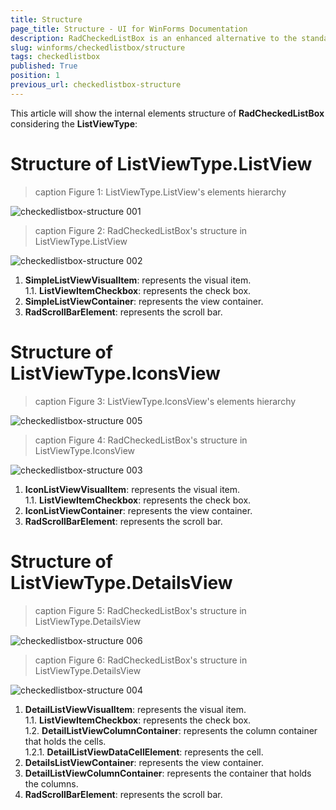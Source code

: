 ```yaml
---
title: Structure
page_title: Structure - UI for WinForms Documentation
description: RadCheckedListBox is an enhanced alternative to the standard Windows Forms checked list box control. 
slug: winforms/checkedlistbox/structure
tags: checkedlistbox
published: True
position: 1
previous_url: checkedlistbox-structure
---
```


This article will show the internal elements structure of __RadCheckedListBox__ considering the __ListViewType__:

# Structure of ListViewType.ListView

>caption Figure 1: ListViewType.ListView's elements hierarchy

![checkedlistbox-structure 001](images/checkedlistbox-structure001.png)

>caption Figure 2: RadCheckedListBox's structure in ListViewType.ListView

![checkedlistbox-structure 002](images/checkedlistbox-structure002.png)

1. __SimpleListViewVisualItem__: represents the visual item. <br>
	1\.1\. __ListViewItemCheckbox__: represents the check box.
2. __SimpleListViewContainer__: represents the view container.
3. __RadScrollBarElement__: represents the scroll bar.

# Structure of ListViewType.IconsView

>caption Figure 3: ListViewType.IconsView's elements hierarchy

![checkedlistbox-structure 005](images/checkedlistbox-structure005.png)

>caption Figure 4: RadCheckedListBox's structure in ListViewType.IconsView

![checkedlistbox-structure 003](images/checkedlistbox-structure003.png)

1. __IconListViewVisualItem__: represents the visual item. <br>
	1\.1\. __ListViewItemCheckbox__: represents the check box.
2. __IconListViewContainer__: represents the view container.
3. __RadScrollBarElement__: represents the scroll bar.

# Structure of ListViewType.DetailsView

>caption Figure 5: RadCheckedListBox's structure in ListViewType.DetailsView

![checkedlistbox-structure 006](images/checkedlistbox-structure006.png)

>caption Figure 6: RadCheckedListBox's structure in ListViewType.DetailsView

![checkedlistbox-structure 004](images/checkedlistbox-structure004.png)

1. __DetailListViewVisualItem__: represents the visual item. <br>
	1\.1\. __ListViewItemCheckbox__: represents the check box.<br>
	1\.2\. __DetailListViewColumnContainer__: represents the column container that holds the cells. <br>
		1\.2\.1\. __DetailListViewDataCellElement__: represents the cell.<br>
2. __DetailsListViewContainer__: represents the view container.
3. __DetailListViewColumnContainer__: represents the container that holds the columns.
4. __RadScrollBarElement__: represents the scroll bar.
